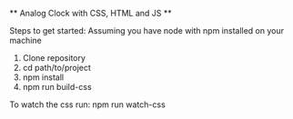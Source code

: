 ** Analog Clock with CSS, HTML and JS **

Steps to get started:
Assuming you have node with npm installed on your machine
1. Clone repository
2. cd path/to/project
3. npm install
4. npm run build-css

To watch the css run: npm run watch-css